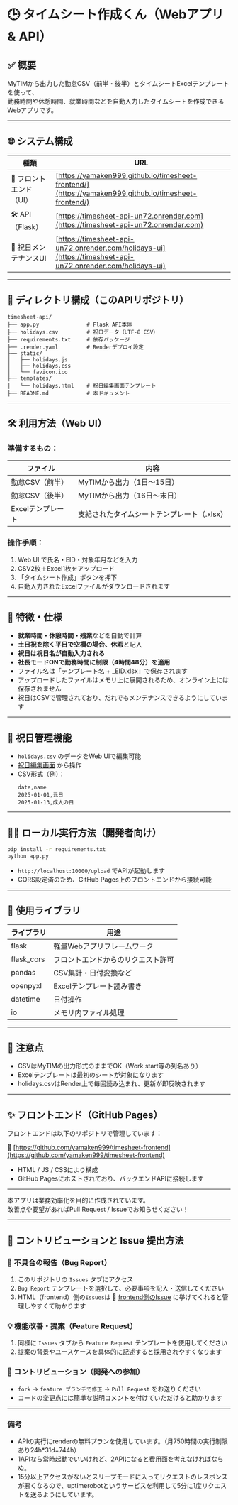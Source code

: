 # 🕒 タイムシート作成くん（Webアプリ & API）

## ✅ 概要

MyTIMから出力した勤怠CSV（前半・後半）とタイムシートExcelテンプレートを使って、  
勤務時間や休憩時間、就業時間などを自動入力したタイムシートを作成できるWebアプリです。

---

## 🌐 システム構成

| 種類 | URL |
|------|-----|
| 🎨 フロントエンド（UI） | [https://yamaken999.github.io/timesheet-frontend/](https://yamaken999.github.io/timesheet-frontend/) |
| 🛠 API（Flask） | [https://timesheet-api-un72.onrender.com](https://timesheet-api-un72.onrender.com) |
| 🎌 祝日メンテナンスUI | [https://timesheet-api-un72.onrender.com/holidays-ui](https://timesheet-api-un72.onrender.com/holidays-ui) |

---

## 📁 ディレクトリ構成（このAPIリポジトリ）

```
timesheet-api/
├── app.py               # Flask API本体
├── holidays.csv         # 祝日データ（UTF-8 CSV）
├── requirements.txt     # 依存パッケージ
├── .render.yaml         # Renderデプロイ設定
├── static/
│   ├── holidays.js
│   ├── holidays.css
│   └── favicon.ico
├── templates/
│   └── holidays.html    # 祝日編集画面テンプレート
├── README.md            # 本ドキュメント
```

---

## 🛠 利用方法（Web UI）

### 準備するもの：

| ファイル | 内容 |
|--------|------|
| 勤怠CSV（前半） | MyTIMから出力（1日〜15日） |
| 勤怠CSV（後半） | MyTIMから出力（16日〜末日） |
| Excelテンプレート | 支給されたタイムシートテンプレート（.xlsx） |

### 操作手順：

1. Web UI で氏名・EID・対象年月などを入力
2. CSV2枚＋Excel1枚をアップロード
3. 「タイムシート作成」ボタンを押下
4. 自動入力されたExcelファイルがダウンロードされます

---

## 📌 特徴・仕様

- **就業時間・休憩時間・残業**などを自動で計算
- **土日祝を除く平日で空欄の場合、休暇**と記入
- **祝日は祝日名が自動入力される**
- **社長モードONで勤務時間に制限（4時間48分）を適用**
- ファイル名は「テンプレート名 + _EID.xlsx」で保存されます
- アップロードしたファイルはメモリ上に展開されるため、オンライン上には保存されません
- 祝日はCSVで管理されており、だれでもメンテナンスできるようにしています

---

## 🎌 祝日管理機能

- `holidays.csv` のデータをWeb UIで編集可能
- [祝日編集画面](https://timesheet-api-un72.onrender.com/holidays-ui) から操作
- CSV形式（例）：
  ```csv
  date,name
  2025-01-01,元日
  2025-01-13,成人の日
  ```

---

## 🧑‍💻 ローカル実行方法（開発者向け）

```bash
pip install -r requirements.txt
python app.py
```

- `http://localhost:10000/upload` でAPIが起動します
- CORS設定済のため、GitHub Pages上のフロントエンドから接続可能

---

## 🐍 使用ライブラリ

| ライブラリ | 用途 |
|-----------|------|
| flask     | 軽量Webアプリフレームワーク |
| flask_cors | フロントエンドからのリクエスト許可 |
| pandas    | CSV集計・日付変換など |
| openpyxl  | Excelテンプレート読み書き |
| datetime  | 日付操作 |
| io        | メモリ内ファイル処理 |

---

## 🔐 注意点

- CSVはMyTIMの出力形式のままでOK（Work start等の列名あり）
- Excelテンプレートは最初のシートが対象になります
- holidays.csvはRender上で毎回読み込まれ、更新が即反映されます

---

## ✨ フロントエンド（GitHub Pages）

フロントエンドは以下のリポジトリで管理しています：

🔗 [https://github.com/yamaken999/timesheet-frontend](https://github.com/yamaken999/timesheet-frontend)

- HTML / JS / CSSにより構成
- GitHub Pagesにホストされており、バックエンドAPIに接続します

---

本アプリは業務効率化を目的に作成されています。  
改善点や要望があればPull Request / Issueでお知らせください！

---

## 📝 コントリビューションと Issue 提出方法

### 🚨 不具合の報告（Bug Report）
1. このリポジトリの `Issues` タブにアクセス
2. `Bug Report` テンプレートを選択して、必要事項を記入・送信してください
3. HTML（frontend）側の`Issues`は 🔗 [frontend側のIssue](https://github.com/yamaken999/timesheet-frontend/issues) に挙げてくれると管理しやすくて助かります

### 💡 機能改善・提案（Feature Request）
1. 同様に `Issues` タブから `Feature Request` テンプレートを使用してください
2. 提案の背景やユースケースを具体的に記述すると採用されやすくなります

### 🤝 コントリビューション（開発への参加）
- `fork` → `feature ブランチで修正` → `Pull Request` をお送りください
- コードの変更点には簡単な説明コメントを付けていただけると助かります

---

### 備考
- APIの実行にrenderの無料プランを使用しています。（月750時間の実行制限あり24h*31d=744h）
- 1APIなら常時起動でいいけれど、2APIになると費用面を考えなければならぬ。
- 15分以上アクセスがないとスリープモードに入ってリクエストのレスポンスが悪くなるので、uptimerobotというサービスを利用して5分に1度リクエストを送るようにしています。

